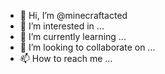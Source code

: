 - 👋 Hi, I’m @minecraftacted
- 👀 I’m interested in ...
- 🌱 I’m currently learning ...
- 💞️ I’m looking to collaborate on ...
- 📫 How to reach me ...

<!---
minecraftacted/minecraftacted is a ✨ special ✨ repository because its `README.md` (this file) appears on your GitHub profile.
You can click the Preview link to take a look at your changes.
--->
